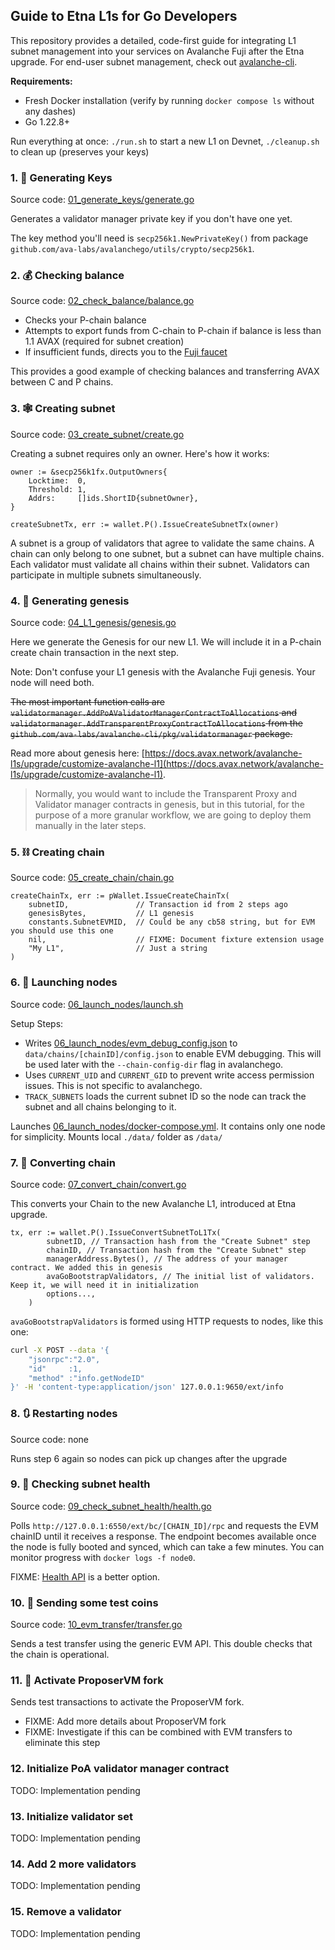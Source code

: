 ## Guide to Etna L1s for Go Developers

This repository provides a detailed, code-first guide for integrating L1 subnet management into your services on Avalanche Fuji after the Etna upgrade. For end-user subnet management, check out [avalanche-cli](https://github.com/ava-labs/avalanche-cli).

**Requirements:**
- Fresh Docker installation (verify by running `docker compose ls` without any dashes)
- Go 1.22.8+

Run everything at once: `./run.sh` to start a new L1 on Devnet, `./cleanup.sh` to clean up (preserves your keys)

### 1. 🔑 Generating Keys

Source code: [01_generate_keys/generate.go](./01_generate_keys/generate.go)

Generates a validator manager private key if you don't have one yet.

The key method you'll need is `secp256k1.NewPrivateKey()` from package `github.com/ava-labs/avalanchego/utils/crypto/secp256k1`.

### 2. 💰 Checking balance

Source code: [02_check_balance/balance.go](./02_check_balance/balance.go)

- Checks your P-chain balance
- Attempts to export funds from C-chain to P-chain if balance is less than 1.1 AVAX (required for subnet creation)
- If insufficient funds, directs you to the [Fuji faucet](https://test.core.app/tools/testnet-faucet/?subnet=c&token=c)

This provides a good example of checking balances and transferring AVAX between C and P chains.

### 3. 🕸️ Creating subnet

Source code: [03_create_subnet/create.go](./03_create_subnet/create.go)

Creating a subnet requires only an owner. Here's how it works:

```golang
owner := &secp256k1fx.OutputOwners{
    Locktime:  0,
    Threshold: 1,
    Addrs:     []ids.ShortID{subnetOwner},
}

createSubnetTx, err := wallet.P().IssueCreateSubnetTx(owner)
```

A subnet is a group of validators that agree to validate the same chains. A chain can only belong to one subnet, but a subnet can have multiple chains. Each validator must validate all chains within their subnet. Validators can participate in multiple subnets simultaneously.

### 4. 🧱 Generating genesis

Source code: [04_L1_genesis/genesis.go](./04_L1_genesis/genesis.go)

Here we generate the Genesis for our new L1. We will include it in a P-chain create chain transaction in the next step.

Note: Don't confuse your L1 genesis with the Avalanche Fuji genesis. Your node will need both.

~~The most important function calls are `validatormanager.AddPoAValidatorManagerContractToAllocations` and `validatormanager.AddTransparentProxyContractToAllocations` from the `github.com/ava-labs/avalanche-cli/pkg/validatormanager` package.~~

Read more about genesis here: [https://docs.avax.network/avalanche-l1s/upgrade/customize-avalanche-l1](https://docs.avax.network/avalanche-l1s/upgrade/customize-avalanche-l1).

> Normally, you would want to include the Transparent Proxy and Validator manager contracts in genesis, but in this tutorial, for the purpose of a more granular workflow, we are going to deploy them manually in the later steps.

### 5. ⛓️  Creating chain

Source code: [05_create_chain/chain.go](./05_create_chain/chain.go)

```golang
createChainTx, err := pWallet.IssueCreateChainTx(
    subnetID,               // Transaction id from 2 steps ago
    genesisBytes,           // L1 genesis
    constants.SubnetEVMID,  // Could be any cb58 string, but for EVM you should use this one
    nil,                    // FIXME: Document fixture extension usage
    "My L1",                // Just a string
)
```

### 6. 🚀 Launching nodes

Source code: [06_launch_nodes/launch.sh](./06_launch_nodes/launch.sh)

Setup Steps:
- Writes [06_launch_nodes/evm_debug_config.json](./06_launch_nodes/evm_debug_config.json) to `data/chains/[chainID]/config.json` to enable EVM debugging. This will be used later with the `--chain-config-dir` flag in avalanchego.
- Uses `CURRENT_UID` and `CURRENT_GID` to prevent write access permission issues. This is not specific to avalanchego.
- `TRACK_SUBNETS` loads the current subnet ID so the node can track the subnet and all chains belonging to it.

Launches [06_launch_nodes/docker-compose.yml](./06_launch_nodes/docker-compose.yml). It contains only one node for simplicity. Mounts local `./data/` folder as `/data/`

### 7. 🔮 Converting chain

Source code: [07_convert_chain/convert.go](./07_convert_chain/convert.go)

This converts your Chain to the new Avalanche L1, introduced at Etna upgrade. 

```golang
tx, err := wallet.P().IssueConvertSubnetToL1Tx(
		subnetID, // Transaction hash from the "Create Subnet" step
		chainID, // Transaction hash from the "Create Subnet" step
		managerAddress.Bytes(), // The address of your manager contract. We added this in genesis
		avaGoBootstrapValidators, // The initial list of validators. Keep it, we will need it in initialization 
		options...,
	)
```

`avaGoBootstrapValidators` is formed using HTTP requests to nodes, like this one:

```bash
curl -X POST --data '{
    "jsonrpc":"2.0",
    "id"     :1,
    "method" :"info.getNodeID"
}' -H 'content-type:application/json' 127.0.0.1:9650/ext/info
```

### 8. 🔃 Restarting nodes

Source code: none

Runs step 6 again so nodes can pick up changes after the upgrade

### 9. 🏥 Checking subnet health

Source code: [09_check_subnet_health/health.go](./09_check_subnet_health/health.go)

Polls `http://127.0.0.1:6550/ext/bc/[CHAIN_ID]/rpc` and requests the EVM chainID until it receives a response. The endpoint becomes available once the node is fully booted and synced, which can take a few minutes. You can monitor progress with `docker logs -f node0`.

FIXME: [Health API](https://docs.avax.network/api-reference/health-api) is a better option.

### 10. 💸 Sending some test coins

Source code: [10_evm_transfer/transfer.go](./10_evm_transfer/transfer.go)

Sends a test transfer using the generic EVM API. This double checks that the chain is operational.

### 11. 🎯 Activate ProposerVM fork

Sends test transactions to activate the ProposerVM fork.

- FIXME: Add more details about ProposerVM fork
- FIXME: Investigate if this can be combined with EVM transfers to eliminate this step

### 12. Initialize PoA validator manager contract

TODO: Implementation pending

### 13. Initialize validator set

TODO: Implementation pending

### 14. Add 2 more validators

TODO: Implementation pending

### 15. Remove a validator

TODO: Implementation pending
